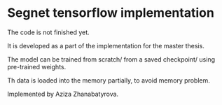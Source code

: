 # Segnet tensorflow implementation

The code is not finished yet.

It is developed as a part of the implementation for the master thesis.

The model can be trained from scratch/ from a saved checkpoint/ using pre-trained weights.

Th data is loaded into the memory partially, to avoid memory problem.

Implemented by Aziza Zhanabatyrova.
